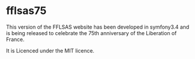 fflsas75
=========


This version of the FFLSAS website has been developed in symfony3.4 and is being released to celebrate the 75th anniversary of the Liberation of France.

It is Licenced under the MIT licence.

